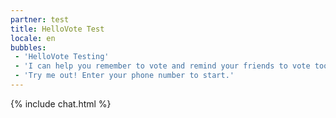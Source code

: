 ```yaml
---
partner: test
title: HelloVote Test
locale: en
bubbles:
 - 'HelloVote Testing'
 - 'I can help you remember to vote and remind your friends to vote too.'
 - 'Try me out! Enter your phone number to start.'
---
```

{% include chat.html %}



